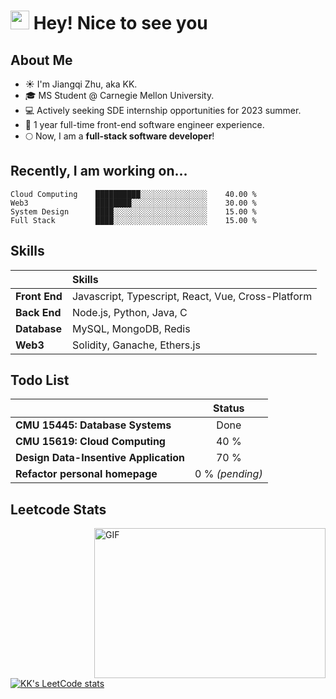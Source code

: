 # <img src="https://emojis.slackmojis.com/emojis/images/1531849430/4246/blob-sunglasses.gif?1531849430" width="30"/> Hey! Nice to see you 

<!--
**kiki-zjq/kiki-zjq** is a ✨ _special_ ✨ repository because its `README.md` (this file) appears on your GitHub profile.

Here are some ideas to get you started:

- 🔭 I’m currently working on ...
- 🌱 I’m currently learning ...
- 👯 I’m looking to collaborate on ...
- 🤔 I’m looking for help with ...
- 💬 Ask me about ...
- 📫 How to reach me: ...
- 😄 Pronouns: ...
- ⚡ Fun fact: ...
-->

## About Me

- :sunny: I'm Jiangqi Zhu, aka KK.  
- :mortar_board: MS Student @ Carnegie Mellon University.  
- :computer: Actively seeking SDE internship opportunities for 2023 summer.  
- :running: 1 year full-time front-end software engineer experience.  
- :full_moon: Now, I am a **full-stack software developer**!


## Recently, I am working on...


```text
Cloud Computing    ██████████░░░░░░░░░░░░░░░    40.00 %
Web3               ████████░░░░░░░░░░░░░░░░░    30.00 %
System Design      ████░░░░░░░░░░░░░░░░░░░░░    15.00 %
Full Stack         ████░░░░░░░░░░░░░░░░░░░░░    15.00 %
```

## Skills

|               | Skills                                             |
| :------------ | :------------------------------------------------- |
| **Front End** | Javascript, Typescript, React, Vue, Cross-Platform |
| **Back End**  | Node.js, Python, Java, C                           |
| **Database**  | MySQL, MongoDB, Redis                              |
| **Web3**      | Solidity, Ganache, Ethers.js                       |


## Todo List

|                                       |  Status    |
| :------------------------------------ |  :-------: |
| **CMU 15445: Database Systems**       | Done       |
| **CMU 15619: Cloud Computing**        | 40 %       |
| **Design Data-Insentive Application** | 70 %       |
| **Refactor personal homepage**        | 0 % *(pending)* |






## Leetcode Stats

<img align="right" alt="GIF" src="https://github.com/abhisheknaiidu/abhisheknaiidu/blob/master/code.gif?raw=true" width="370" height="240" />

[![KK's LeetCode stats](https://leetcode-stats-six.vercel.app/?username=bittersweet-4&cn)](https://github.com/bittersweet-4/leetcode-stats)
